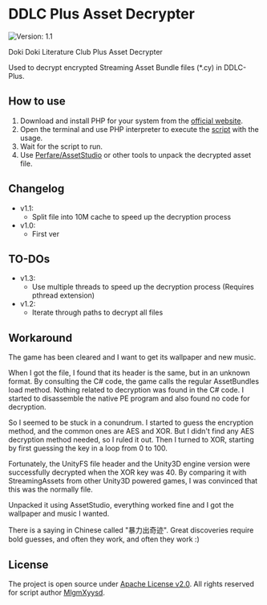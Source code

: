 # DDLC Plus Asset Decrypter
![Version: 1.1](https://img.shields.io/badge/Version-1.1-brightgreen?style=for-the-badge)

Doki Doki Literature Club Plus Asset Decrypter

Used to decrypt encrypted Streaming Asset Bundle files (*.cy) in DDLC-Plus.

## How to use
1. Download and install PHP for your system from the [official website](https://www.php.net/downloads).
2. Open the terminal and use PHP interpreter to execute the [script](ddlcpcydec.php) with the usage.
3. Wait for the script to run.
4. Use [Perfare/AssetStudio](https://github.com/Perfare/AssetStudio/) or other tools to unpack the decrypted asset file.

## Changelog
- v1.1:
    - Split file into 10M cache to speed up the decryption process
- v1.0:
    - First ver

## TO-DOs
- v1.3:
    - Use multiple threads to speed up the decryption process (Requires pthread extension)
- v1.2:
    - Iterate through paths to decrypt all files

## Workaround
The game has been cleared and I want to get its wallpaper and new music.

When I got the file, I found that its header is the same, but in an unknown format. By consulting the C# code, the game calls the regular AssetBundles load method. Nothing related to decryption was found in the C# code. I started to disassemble the native PE program and also found no code for decryption.

So I seemed to be stuck in a conundrum. I started to guess the encryption method, and the common ones are AES and XOR. But I didn't find any AES decryption method needed, so I ruled it out. Then I turned to XOR, starting by first guessing the key in a loop from 0 to 100.

Fortunately, the UnityFS file header and the Unity3D engine version were successfully decrypted when the XOR key was 40. By comparing it with StreamingAssets from other Unity3D powered games, I was convinced that this was the normally file.

Unpacked it using AssetStudio, everything worked fine and I got the wallpaper and music I wanted.

There is a saying in Chinese called "暴力出奇迹". Great discoveries require bold guesses, and often they work, and often they work :)

## License
The project is open source under [Apache License v2.0](LICENSE). All rights reserved for script author [MlgmXyysd](https://github.com/MlgmXyysd/).
